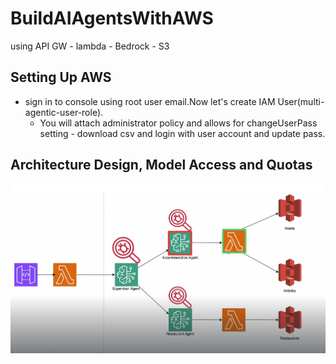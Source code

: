 # BuildAIAgentsWithAWS

using API GW - lambda - Bedrock - S3

## Setting Up AWS

- sign in to console using root user email.Now let's create IAM User(multi-agentic-user-role).
  - You will attach administrator policy and allows for changeUserPass setting - download csv and login with user account and update pass.

## Architecture Design, Model Access and Quotas

![alt text](images/image.png)
